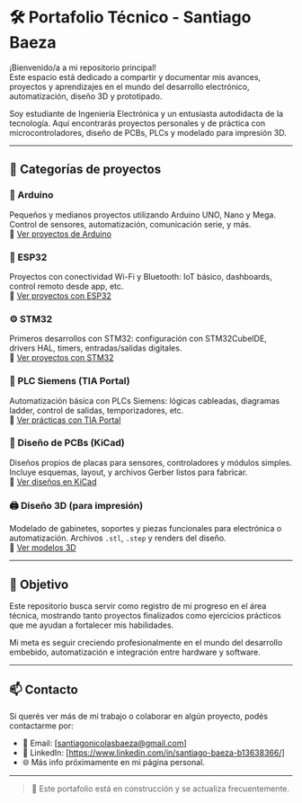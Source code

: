 # 🛠️ Portafolio Técnico - Santiago Baeza

¡Bienvenido/a a mi repositorio principal!  
Este espacio está dedicado a compartir y documentar mis avances, proyectos y aprendizajes en el mundo del desarrollo electrónico, automatización, diseño 3D y prototipado.

Soy estudiante de Ingeniería Electrónica y un entusiasta autodidacta de la tecnología. Aquí encontrarás proyectos personales y de práctica con microcontroladores, diseño de PCBs, PLCs y modelado para impresión 3D.

---

## 📂 Categorías de proyectos

### 🔌 Arduino
Pequeños y medianos proyectos utilizando Arduino UNO, Nano y Mega. Control de sensores, automatización, comunicación serie, y más.  
🔗 [Ver proyectos de Arduino](https://github.com/SantiagoBaeza/-Portfolio-de-proyectos-Arduino-Embebidos)

### 📡 ESP32
Proyectos con conectividad Wi-Fi y Bluetooth: IoT básico, dashboards, control remoto desde app, etc.  
🔗 [Ver proyectos con ESP32](https://github.com/tu-usuario-aqui?tab=repositories&q=esp32)

### ⚙️ STM32
Primeros desarrollos con STM32: configuración con STM32CubeIDE, drivers HAL, timers, entradas/salidas digitales.  
🔗 [Ver proyectos con STM32](https://github.com/tu-usuario-aqui?tab=repositories&q=stm32)

### 🧠 PLC Siemens (TIA Portal)
Automatización básica con PLCs Siemens: lógicas cableadas, diagramas ladder, control de salidas, temporizadores, etc.  
🔗 [Ver prácticas con TIA Portal](https://github.com/tu-usuario-aqui?tab=repositories&q=plc)

### 🧾 Diseño de PCBs (KiCad)
Diseños propios de placas para sensores, controladores y módulos simples. Incluye esquemas, layout, y archivos Gerber listos para fabricar.  
🔗 [Ver diseños en KiCad](https://github.com/tu-usuario-aqui?tab=repositories&q=kicad)

### 🖨️ Diseño 3D (para impresión)
Modelado de gabinetes, soportes y piezas funcionales para electrónica o automatización. Archivos `.stl`, `.step` y renders del diseño.  
🔗 [Ver modelos 3D](https://github.com/tu-usuario-aqui?tab=repositories&q=3d)

---

## 📌 Objetivo

Este repositorio busca servir como registro de mi progreso en el área técnica, mostrando tanto proyectos finalizados como ejercicios prácticos que me ayudan a fortalecer mis habilidades.

Mi meta es seguir creciendo profesionalmente en el mundo del desarrollo embebido, automatización e integración entre hardware y software.

---

## 📫 Contacto

Si querés ver más de mi trabajo o colaborar en algún proyecto, podés contactarme por:

- 📧 Email: [santiagonicolasbaeza@gmail.com]
- 💼 LinkedIn: [https://www.linkedin.com/in/santiago-baeza-b13638366/]
- 🌐 Más info próximamente en mi página personal.

---

> 🚧 Este portafolio está en construcción y se actualiza frecuentemente.
